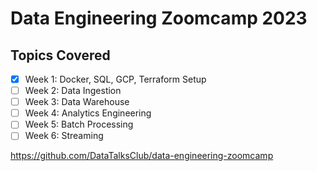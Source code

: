 # Data Engineering Zoomcamp 2023

## Topics Covered

- [X] Week 1: Docker, SQL, GCP, Terraform Setup
- [ ] Week 2: Data Ingestion
- [ ] Week 3: Data Warehouse
- [ ] Week 4: Analytics Engineering
- [ ] Week 5: Batch Processing
- [ ] Week 6: Streaming

https://github.com/DataTalksClub/data-engineering-zoomcamp
